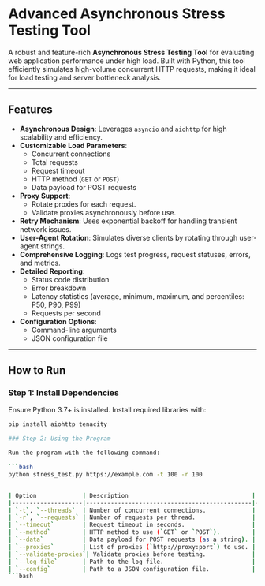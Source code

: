 # Advanced Asynchronous Stress Testing Tool

A robust and feature-rich **Asynchronous Stress Testing Tool** for evaluating web application performance under high load. Built with Python, this tool efficiently simulates high-volume concurrent HTTP requests, making it ideal for load testing and server bottleneck analysis.

---

## Features

- **Asynchronous Design**: Leverages `asyncio` and `aiohttp` for high scalability and efficiency.
- **Customizable Load Parameters**:
  - Concurrent connections
  - Total requests
  - Request timeout
  - HTTP method (`GET` or `POST`)
  - Data payload for POST requests
- **Proxy Support**:
  - Rotate proxies for each request.
  - Validate proxies asynchronously before use.
- **Retry Mechanism**: Uses exponential backoff for handling transient network issues.
- **User-Agent Rotation**: Simulates diverse clients by rotating through user-agent strings.
- **Comprehensive Logging**: Logs test progress, request statuses, errors, and metrics.
- **Detailed Reporting**:
  - Status code distribution
  - Error breakdown
  - Latency statistics (average, minimum, maximum, and percentiles: P50, P90, P99)
  - Requests per second
- **Configuration Options**:
  - Command-line arguments
  - JSON configuration file

---

## How to Run

### Step 1: Install Dependencies

Ensure Python 3.7+ is installed. Install required libraries with:

```bash
pip install aiohttp tenacity

### Step 2: Using the Program

Run the program with the following command:

```bash
python stress_test.py https://example.com -t 100 -r 100


| Option             | Description                                   | Default          |
|--------------------|-----------------------------------------------|------------------|
| `-t`, `--threads`  | Number of concurrent connections.             | `100`            |
| `-r`, `--requests` | Number of requests per thread.                | `1000`           |
| `--timeout`        | Request timeout in seconds.                   | `5`              |
| `--method`         | HTTP method to use (`GET` or `POST`).         | `GET`            |
| `--data`           | Data payload for POST requests (as a string). | `""`             |
| `--proxies`        | List of proxies (`http://proxy:port`) to use. | `[]`             |
| `--validate-proxies`| Validate proxies before testing.             | `False`          |
| `--log-file`       | Path to the log file.                         | `stress_test.log`|
| `--config`         | Path to a JSON configuration file.            | `None`           |
```bash
